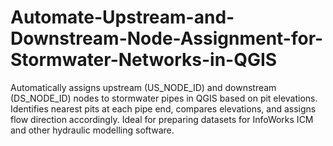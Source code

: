 # Automate-Upstream-and-Downstream-Node-Assignment-for-Stormwater-Networks-in-QGIS
Automatically assigns upstream (US_NODE_ID) and downstream (DS_NODE_ID) nodes to stormwater pipes in QGIS based on pit elevations. Identifies nearest pits at each pipe end, compares elevations, and assigns flow direction accordingly. Ideal for preparing datasets for InfoWorks ICM and other hydraulic modelling software.
